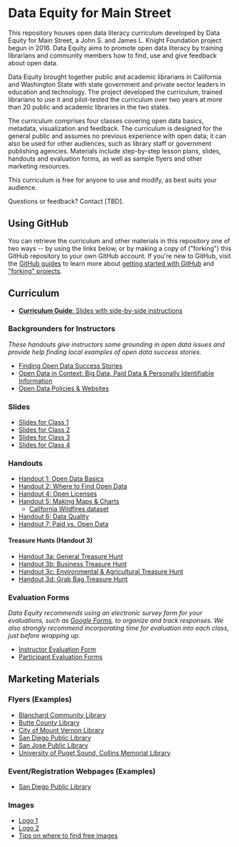 # Data Equity for Main Street

This repository houses open data literacy curriculum developed by Data Equity for Main Street, a John S. and James L. Knight Foundation project begun in 2016. Data Equity aims to promote open data literacy by training librarians and community members how to find, use and give feedback about open data.

Data Equity brought together public and academic librarians in California and Washington State with state government and private sector leaders in education and technology. The project developed the curriculum, trained librarians to use it and pilot-tested the curriculum over two years at more than 20 public and academic libraries in the two states.

The curriculum comprises four classes covering open data basics, metadata, visualization and feedback. The curriculum is designed for the general public and assumes no previous experience with open data; it can also be used for other audiences, such as library staff or government publishing agencies. Materials include step-by-step lesson plans, slides, handouts and evaluation forms, as well as sample flyers and other marketing resources.

This curriculum is free for anyone to use and modify, as best suits your audience. 

Questions or feedback? Contact [TBD].

## Using GitHub 
You can retrieve the curriculum and other materials in this repository one of two ways -- by using the links below, or by making a copy of ("forking") this GitHub repository to your own GitHub account. If you're new to GitHub, visit the [GitHub guides](https://guides.github.com/) to learn more about [getting started with GitHub](https://guides.github.com/activities/hello-world/) and ["forking" projects](https://guides.github.com/activities/forking/).

## Curriculum
- [**Curriculum Guide**: Slides with side-by-side instructions](https://docs.google.com/document/d/1pcqqn3EQzWJD6yCzlT6HR4sPhaQCORflruH0b4W18-A/edit#)

### Backgrounders for Instructors
*These handouts give instructors some grounding in open data issues and provide help finding local examples of open data success stories.*
- [Finding Open Data Success Stories](https://docs.google.com/document/d/1OKFddqoYJj1jo7Pi0PBZdKx7b38toUCZTJ327ztgCjw/edit?usp=sharing)
- [Open Data in Context: Big Data, Paid Data & Personally Identifiable Information](https://docs.google.com/document/d/1pVulnVN3j-SJSy1u8R9S_qoneHIeJ-EZvhOoPEMj56E/edit?usp=sharing)
- [Open Data Policies & Websites](https://docs.google.com/document/d/1_wwLKF0KENYa_2rryq3tbwKbMVk41PgJlLGS0HrR9cI/edit?usp=sharing)

### Slides
- [Slides for Class 1](https://docs.google.com/presentation/d/1plQPf5cBsxsvo3RXQkA1iZPRJmN60DuRsRQc98RonQs/edit#slide=id.g25165cb096_4_2756) 
- [Slides for Class 2](https://docs.google.com/presentation/d/1LoxSZuZ7U8I34SQ_Nu9rRhoA0XL32O8yUG2YaKTaw7Y/edit#slide=id.g247ef6a410_0_5)
- [Slides for Class 3](https://docs.google.com/presentation/d/1G0IfeWVWpzQcfjzE8LEVHtQPHYw2ZBmXcet0a-tk7zI/edit#slide=id.g247f2d9a92_0_99)
- [Slides for Class 4](https://docs.google.com/presentation/d/1yhUyo4huFnxiIBvo3RsEVlj7xzxmH1laDGCSkYDoGtA/edit#slide=id.g247e79edad_0_0)

### Handouts
- [Handout 1: Open Data Basics](https://docs.google.com/document/d/18JrNqzUFBzjuH1SFpSOJIT01CYPwi_wu1K-ZOwXMDOA/edit?usp=sharing)
- [Handout 2: Where to Find Open Data](https://docs.google.com/document/d/13ON3H85VdNEX5nWG70eACTNVcKlHKhmEmSK6s7RIMf4/edit?usp=sharing)
- [Handout 4: Open Licenses](https://drive.google.com/file/d/0B8WR82J3b3O1XzE3UHE2cjdnOUk/view)
- [Handout 5: Making Maps & Charts](https://docs.google.com/document/d/180foE64DK2UIl76L0SawqlLSLlojTIeVp0WJ-eKLmi8/edit?usp=sharing)
    - [California Wildfires dataset](https://docs.google.com/spreadsheets/d/1c7AWAeHcNWtyVMZt-kmLrvm76k3KrMLUiP0O0ZEZnX8/edit?usp=sharing)
- [Handout 6: Data Quality](https://docs.google.com/document/d/1G-OvbaGTFptKowM-mwSxuTNatvAT1CTFEATy9kwlBGM/edit?usp=sharing)
- [Handout 7: Paid vs. Open Data](https://docs.google.com/document/d/1BnExS6xvyCqKCrJAU0bYrvyrSbPVBQP2s10kvsXaA6w/edit?usp=sharing)
#### Treasure Hunts (Handout 3)
- [Handout 3a: General Treasure Hunt](https://docs.google.com/document/d/1oX7Cjn-B6aovkYhEHdj0IiqoXNeuHhsMxF-B24zjA6E/edit?usp=sharing)
- [Handout 3b: Business Treasure Hunt](https://docs.google.com/document/d/1NCD4wtNh-QasXnJkeBBedbTfChB94uJpbwOW8TYAMKs/edit?usp=sharing)
- [Handout 3c: Environmental & Agricultural Treasure Hunt](https://docs.google.com/document/d/1snQvsq1-rA8GCdS2gsLi26vfrjWAw2X4lRCD_JGTtyY/edit?usp=sharing)
- [Handout 3d: Grab Bag Treasure Hunt](https://docs.google.com/document/d/1knC7AY4BV9wlvgjYhkjFvZdusUVI1HNqagLDGGYL_bc/edit?usp=sharing)

### Evaluation Forms
*Data Equity recommends using an electronic survey form for your evaluations, such as [Google Forms](https://docs.google.com/forms/u/0/), to organize and track responses. We also strongly recommend incorporating time for evaluation into each class, just before wrapping up.*
- [Instructor Evaluation Form](https://docs.google.com/document/d/1kbcA5EUg8izEECjzS2scJYd4u67Voh5TzodN6pJ8JTk/edit?usp=sharing)
- [Participant Evaluation Forms](https://docs.google.com/document/d/1P8ANWEYwSO85e7POTts3xzJfD4h0oY-vkS3HR2fRuw8/edit?usp=sharing)

## Marketing Materials

### Flyers (Examples)
- [Blanchard Community Library](https://drive.google.com/file/d/1duey64fWVr0_MbZtWDIBBGqZEs0XA5uy/view?usp=sharing)
- [Butte County Library](https://drive.google.com/file/d/1mvpDr_VLynWr5HavIUrDkDTJHqxsj2HD/view?usp=sharing)
- [City of Mount Vernon Library](https://drive.google.com/file/d/1OSWl13zzgR8TU2B3dJmFH4VJ0Ngoeyxq/view?usp=sharing)
- [San Diego Public Library](https://drive.google.com/file/d/1k9gvBDPORKWFLKb7R-LXLsYieeXWAaQQ/view?usp=sharing)
- [San Jose Public Library](https://drive.google.com/file/d/1Gj7bz_xv2QkwblnXqnn8BKoeHLFi-x10/view?usp=sharing)
- [University of Puget Sound, Collins Memorial Library](https://drive.google.com/file/d/1D9cpyVEs2ItysF7we89613i8tKP1_2yy/view?usp=sharing)

### Event/Registration Webpages (Examples)
- [San Diego Public Library](https://sandiego.librarymarket.com/connect-open-data-2)

### Images
- [Logo 1](https://drive.google.com/file/d/1evwpzIXac_6aZbuctfMW8IimTz2gmiC7/view?usp=sharing)
- [Logo 2](https://pixabay.com/en/security-secure-technology-safety-2168234/)
- [Tips on where to find free images](https://docs.google.com/document/d/16y_iGJnOhp-__JgPE5Z1BBFnQQBgwBPHK50hJL53HJY/edit?usp=sharing)





